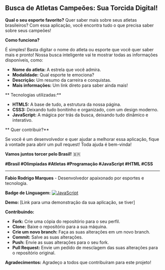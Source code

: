 ##  Busca de Atletas Campeões: Sua Torcida Digital!

**Qual o seu esporte favorito?**  Quer saber mais sobre seus atletas brasileiros? Com essa aplicação, você encontra tudo o que precisa saber sobre seus campeões! 

**Como funciona?** 

É simples! Basta digitar o nome do atleta ou esporte que você quer saber mais e pronto! Nossa busca inteligente vai te mostrar todas as informações disponíveis, como:

* **Nome do atleta:** A estrela que você admira.
* **Modalidade:** Qual esporte te emociona?
* **Descrição:** Um resumo da carreira e conquistas.
* **Mais informações:** Um link direto para saber ainda mais!

** Tecnologias utilizadas:**

* **HTML5:** A base de tudo, a estrutura da nossa página.
* **CSS3:** Deixando tudo bonitinho e organizado, com um design moderno.
* **JavaScript:** A mágica por trás da busca, deixando tudo dinâmico e interativo.

** Quer contribuir?**

Se você é um desenvolvedor e quer ajudar a melhorar essa aplicação, fique à vontade para abrir um pull request! Toda ajuda é bem-vinda!

**Vamos juntos torcer pelo Brasil!** 🇧🇷

**#Brasil #Olimpíadas #Atletas #Programação #JavaScript #HTML #CSS**

---

**Fabio Rodrigo Marques** - Desenvolvedor apaixonado por esportes e tecnologia.

**Badge de Linguagem:** 
[![JavaScript](https://img.shields.io/badge/JavaScript-yellow?style=for-the-badge&logo=javascript&logoColor=black)](https://www.javascript.com/)

**Demo:** 
[Link para uma demonstração da sua aplicação, se tiver]

**Contribuindo:**
* **Fork:** Crie uma cópia do repositório para o seu perfil.
* **Clone:** Baixe o repositório para a sua máquina.
* **Crie um novo branch:** Faça as suas alterações em um novo branch.
* **Commit:** Salve as suas alterações.
* **Push:** Envie as suas alterações para o seu fork.
* **Pull Request:** Envie um pedido de mesclagem das suas alterações para o repositório original.

**Agradecimentos:**
Agradeço a todos que contribuíram para este projeto!
